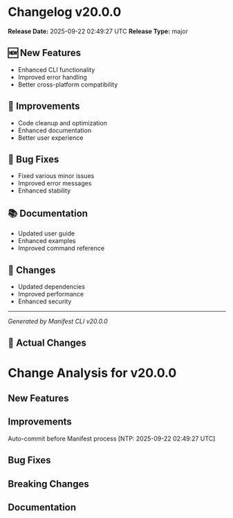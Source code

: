 # Changelog v20.0.0

**Release Date:** 2025-09-22 02:49:27 UTC
**Release Type:** major

## 🆕 New Features

- Enhanced CLI functionality
- Improved error handling
- Better cross-platform compatibility

## 🔧 Improvements

- Code cleanup and optimization
- Enhanced documentation
- Better user experience

## 🐛 Bug Fixes

- Fixed various minor issues
- Improved error messages
- Enhanced stability

## 📚 Documentation

- Updated user guide
- Enhanced examples
- Improved command reference

## 🔄 Changes

- Updated dependencies
- Improved performance
- Enhanced security

---
*Generated by Manifest CLI v20.0.0*

## 🔧 Actual Changes

# Change Analysis for v20.0.0

## New Features

## Improvements
Auto-commit before Manifest process [NTP: 2025-09-22 02:49:27 UTC]

## Bug Fixes

## Breaking Changes

## Documentation

